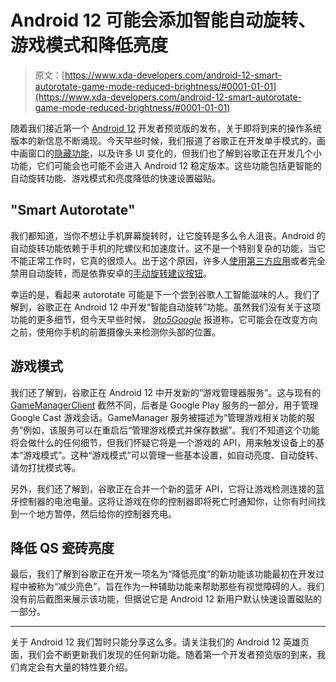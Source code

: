# Android 12 可能会添加智能自动旋转、游戏模式和降低亮度

> 原文：[https://www.xda-developers.com/android-12-smart-autorotate-game-mode-reduced-brightness/#0001-01-01](https://www.xda-developers.com/android-12-smart-autorotate-game-mode-reduced-brightness/#0001-01-01)

随着我们接近第一个 [Android 12](https://www.xda-developers.com/android-12/) 开发者预览版的发布，关于即将到来的操作系统版本的新信息不断涌现。今天早些时候，我们报道了谷歌正在开发单手模式的，画中画窗口的[隐藏功能](https://www.xda-developers.com/android-12-picture-in-picture-mode-bubbles-changes/)，以及许多 UI 变化的，但我们也了解到谷歌正在开发几个小功能，它们可能会也可能不会进入 Android 12 稳定版本。这些功能包括更智能的自动旋转功能、游戏模式和亮度降低的快速设置磁贴。

## "Smart Autorotate"

我们都知道，当你不想让手机屏幕旋转时，让它旋转是多么令人沮丧。Android 的自动旋转功能依赖于手机的陀螺仪和加速度计。这不是一个特别复杂的功能，当它不能正常工作时，它真的很烦人。出于这个原因，许多人[使用第三方应用](https://www.xda-developers.com/rotation-orientation-manager/)或者完全禁用自动旋转，而是依靠安卓的[手动旋转建议按钮](https://www.xda-developers.com/how-to-android-p-rotation-suggestion/)。

幸运的是，看起来 autorotate 可能是下一个尝到谷歌人工智能滋味的人。我们了解到，谷歌正在 Android 12 中开发“智能自动旋转”功能。虽然我们没有关于这项功能的更多细节，但今天早些时候， [*9to5Google*](https://9to5google.com/2021/02/15/pixel-android-12-auto-rotate-face-based/) 报道称，它可能会在改变方向之前，使用你手机的前置摄像头来检测你头部的位置。

## 游戏模式

我们还了解到，谷歌正在 Android 12 中开发新的“游戏管理器服务”。这与现有的 [GameManagerClient](https://developers.google.com/android/reference/com/google/android/gms/cast/games/GameManagerClient) 截然不同，后者是 Google Play 服务的一部分，用于管理 Google Cast 游戏会话。GameManager 服务被描述为“管理游戏相关功能的服务”例如，该服务可以在重启后“管理游戏模式并保存数据”。我们不知道这个功能将会做什么的任何细节，但我们怀疑它将是一个游戏的 API，用来触发设备上的基本“游戏模式”。这种“游戏模式”可以管理一些基本设置，如自动亮度、自动旋转、请勿打扰模式等。

另外，我们还了解到，谷歌正在合并一个新的蓝牙 API，它将让游戏检测连接的蓝牙控制器的电池电量。这将让游戏在你的控制器即将死亡时通知你，让你有时间找到一个地方暂停，然后给你的控制器充电。

## 降低 QS 瓷砖亮度

最后，我们了解到谷歌正在开发一项名为“降低亮度”的新功能该功能最初在开发过程中被称为“减少亮色”，旨在作为一种辅助功能来帮助那些有视觉障碍的人。我们没有前后截图来展示该功能，但据说它是 Android 12 新用户默认快速设置磁贴的一部分。

* * *

关于 Android 12 我们暂时只能分享这么多。请关注我们的 Android 12 英雄页面，我们会不断更新我们发现的任何新功能。随着第一个开发者预览版的到来，我们肯定会有大量的特性要介绍。